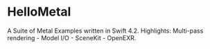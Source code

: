 # HelloMetal
A Suite of Metal Examples written in Swift 4.2. Highlights: Multi-pass rendering - Model I/O - SceneKit - OpenEXR.

